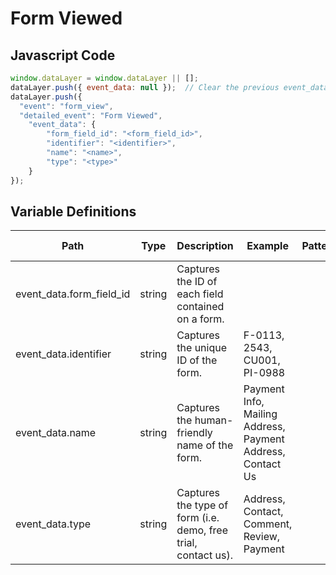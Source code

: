 # Form Viewed

### 

## Javascript Code
```js
window.dataLayer = window.dataLayer || [];
dataLayer.push({ event_data: null });  // Clear the previous event_data object.
dataLayer.push({
  "event": "form_view",
  "detailed_event": "Form Viewed",
    "event_data": {
        "form_field_id": "<form_field_id>",
        "identifier": "<identifier>",
        "name": "<name>",
        "type": "<type>"
    }
});
```

## Variable Definitions

|Path|Type|Description|Example|Pattern|Min Length|Max Length|Minimum|Maximum|Multiple Of|
| --- | --- | --- | --- | --- | --- | --- | --- | --- | --- |
|event_data.form_field_id|string|Captures the ID of each field contained on a form.||||||||
|event_data.identifier|string|Captures the unique ID of the form.|F-0113, 2543, CU001, PI-0988|||||||
|event_data.name|string|Captures the human-friendly name of the form.|Payment Info, Mailing Address, Payment Address, Contact Us|||||||
|event_data.type|string|Captures the type of form \(i.e. demo, free trial, contact us\).|Address, Contact, Comment, Review, Payment|||||||




